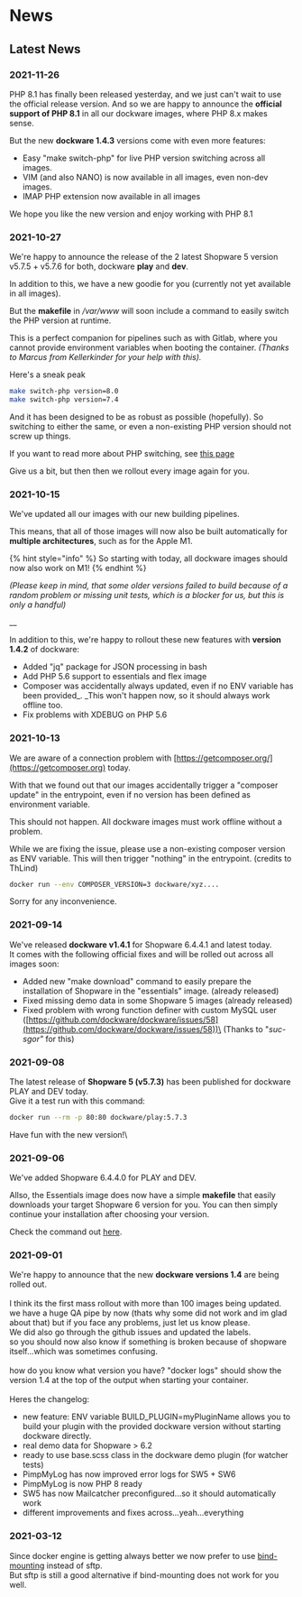 # News

## Latest News

### 2021-11-26

PHP 8.1 has finally been released yesterday, and we just can't wait to use the official release version. And so we are happy to announce the **official support of PHP 8.1** in all our dockware images, where PHP 8.x makes sense.

But the new **dockware 1.4.3** versions come with even more features:

* Easy "make switch-php" for live PHP version switching across all images.
* VIM (and also NANO) is now available in all images, even non-dev images.
* IMAP PHP extension now available in all images

We hope you like the new version and enjoy working with PHP 8.1



### 2021-10-27

We're happy to announce the release of the 2 latest Shopware 5 version v5.7.5 + v5.7.6 for both, dockware **play** and **dev**.

In addition to this, we have a new goodie for you (currently not yet available in all images).

But the **makefile** in _/var/www_ will soon include a command to easily switch the PHP version at runtime.

This is a perfect companion for pipelines such as with Gitlab, where you cannot provide environment variables when booting the container. _(Thanks to Marcus from Kellerkinder for your help with this)._

Here's a sneak peak

```bash
make switch-php version=8.0
make switch-php version=7.4
```

And it has been designed to be as robust as possible (hopefully). So switching to either the same, or even a non-existing PHP version should not screw up things.

If you want to read more about PHP switching, see [this page](features/switch-php-version.md)

Give us a bit, but then then we rollout every image again for you.



### 2021-10-15

We've updated all our images with our new building pipelines.

This means, that all of those images will now also be built automatically for **multiple architectures**, such as for the Apple M1.

{% hint style="info" %}
So starting with today, all dockware images should now also work on M1!
{% endhint %}

_(Please keep in mind, that some older versions failed to build because of a random problem or missing unit tests, which is a blocker for us, but this is only a handful)_

__

In addition to this, we're happy to rollout these new features with **version 1.4.2** of dockware:

* Added "jq" package for JSON processing in bash
* Add PHP 5.6 support to essentials and flex image
* Composer was accidentally always updated, even if no ENV variable has been provided_. _This won't happen now, so it should always work offline too.
* Fix problems with XDEBUG on PHP 5.6



### 2021-10-13

We are aware of a connection problem with [https://getcomposer.org/](https://getcomposer.org) today.&#x20;

With that we found out that our images accidentally trigger a "composer update" in the entrypoint, even if no version has been defined as environment variable.

This should not happen. All dockware images must work offline without a problem.

While we are fixing the issue, please use a non-existing composer version as ENV variable. This will then trigger "nothing" in the entrypoint. (credits to ThLind)

```bash
docker run --env COMPOSER_VERSION=3 dockware/xyz....
```

Sorry for any inconvenience.



### 2021-09-14

We've released **dockware v1.4.1** for Shopware 6.4.4.1 and latest today.\
It comes with the following official fixes and will be rolled out across all images soon:

* Added new "make download" command to easily prepare the installation of Shopware in the "essentials" image. (already released)
* Fixed missing demo data in some Shopware 5 images (already released)
*   Fixed problem with wrong function definer with custom MySQL user ([https://github.com/dockware/dockware/issues/58](https://github.com/dockware/dockware/issues/58))\
    (Thanks to "_suc-sgor"_ for this)



### 2021-09-08

The latest release of **Shopware 5 (v5.7.3)** has been published for dockware PLAY and DEV today.\
Give it a test run with this command:

```bash
docker run --rm -p 80:80 dockware/play:5.7.3
```

Have fun with the new version!\


### 2021-09-06

We've added Shopware 6.4.4.0 for PLAY and DEV.

Allso, the Essentials image does now have a simple **makefile** that easily downloads your target Shopware 6 version for you. You can then simply continue your installation after choosing your version.

Check the command out [here](development/dockware-essentials.md#install-your-shopware-version).

### 2021-09-01

We're happy to announce that the new **dockware versions 1.4** are being rolled out.\
\
I think its the first mass rollout with more than 100 images being updated.\
we have a huge QA pipe by now (thats why some did not work and im glad about that) but if you face any problems, just let us know please.\
We did also go through the github issues and updated the labels. \
so you should now also know if something is broken because of shopware itself...which was sometimes confusing.\
\
how do you know what version you have? "docker logs" should show the version 1.4 at the top of the output when starting your container.\
\
Heres the changelog:

* new feature: ENV variable BUILD\_PLUGIN=myPluginName allows you to build your plugin with the provided dockware version without starting dockware directly.
* real demo data for Shopware > 6.2
* ready to use base.scss class in the dockware demo plugin (for watcher tests)
* PimpMyLog has now improved error logs for SW5 + SW6
* PimpMyLog is now PHP 8 ready
* SW5 has now Mailcatcher preconfigured...so it should automatically work
* different improvements and fixes across...yeah...everything

### 2021-03-12

Since docker engine is getting always better we now prefer to use [bind-mounting](tips-and-tricks/how-to-use-bind-mounting.md) instead of sftp.\
But sftp is still a good alternative if bind-mounting does not work for you well.

